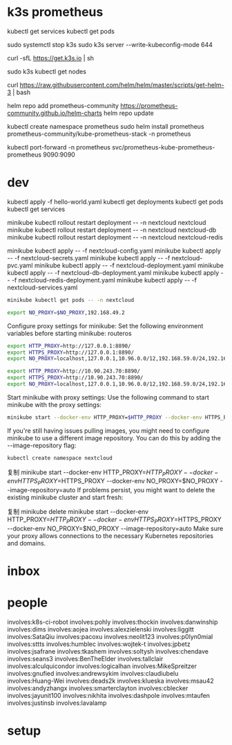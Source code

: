
# k3s prometheus


kubectl get services
kubectl get pods

sudo systemctl stop k3s
sudo k3s server --write-kubeconfig-mode 644

curl -sfL https://get.k3s.io | sh

sudo k3s kubectl get nodes

curl https://raw.githubusercontent.com/helm/helm/master/scripts/get-helm-3 | bash

helm repo add prometheus-community https://prometheus-community.github.io/helm-charts
helm repo update

kubectl create namespace prometheus
sudo helm install prometheus prometheus-community/kube-prometheus-stack -n prometheus

kubectl port-forward -n prometheus svc/prometheus-kube-prometheus-prometheus 9090:9090

# dev

kubectl apply -f hello-world.yaml
kubectl get deployments
kubectl get pods
kubectl get services

minikube  kubectl rollout restart deployment -- -n nextcloud nextcloud
minikube  kubectl rollout restart deployment -- -n nextcloud nextcloud-db
minikube  kubectl rollout restart deployment -- -n nextcloud nextcloud-redis

minikube kubectl apply -- -f nextcloud-config.yaml
minikube kubectl apply -- -f nextcloud-secrets.yaml
minikube kubectl apply -- -f nextcloud-pvc.yaml
minikube kubectl apply -- -f nextcloud-deployment.yaml
minikube kubectl apply -- -f nextcloud-db-deployment.yaml
minikube kubectl apply -- -f nextcloud-redis-deployment.yaml
minikube kubectl apply -- -f nextcloud-services.yaml


```bash
minikube kubectl get pods -- -n nextcloud
```

```bash
export NO_PROXY=$NO_PROXY,192.168.49.2
```
Configure proxy settings for minikube:
Set the following environment variables before starting minikube:
routeros

```bash
export HTTP_PROXY=http://127.0.0.1:8890/
export HTTPS_PROXY=http://127.0.0.1:8890/
export NO_PROXY=localhost,127.0.0.1,10.96.0.0/12,192.168.59.0/24,192.168.49.0/24,192.168.39.0/24

export HTTP_PROXY=http://10.90.243.70:8890/
export HTTPS_PROXY=http://10.90.243.70:8890/
export NO_PROXY=localhost,127.0.0.1,10.96.0.0/12,192.168.59.0/24,192.168.49.0/24,192.168.39.0/24
```
Start minikube with proxy settings:
Use the following command to start minikube with the proxy settings:

```bash
minikube start --docker-env HTTP_PROXY=$HTTP_PROXY --docker-env HTTPS_PROXY=$HTTPS_PROXY --docker-env NO_PROXY=$NO_PROXY
```
If you're still having issues pulling images, you might need to configure minikube to use a different image repository. You can do this by adding the --image-repository flag:

```bash
kubectl create namespace nextcloud
```

复制
minikube start --docker-env HTTP_PROXY=$HTTP_PROXY --docker-env HTTPS_PROXY=$HTTPS_PROXY --docker-env NO_PROXY=$NO_PROXY --image-repository=auto
If problems persist, you might want to delete the existing minikube cluster and start fresh:

复制
minikube delete
minikube start --docker-env HTTP_PROXY=$HTTP_PROXY --docker-env HTTPS_PROXY=$HTTPS_PROXY --docker-env NO_PROXY=$NO_PROXY --image-repository=auto
Make sure your proxy allows connections to the necessary Kubernetes repositories and domains.

# inbox


# people

involves:k8s-ci-robot
involves:pohly
involves:thockin
involves:danwinship
involves:dims
involves:aojea
involves:alexzielenski
involves:liggitt
involves:SataQiu
involves:pacoxu
involves:neolit123
involves:p0lyn0mial
involves:sttts
involves:humblec
involves:wojtek-t
involves:jpbetz
involves:jsafrane
involves:tkashem
involves:soltysh
involves:chendave
involves:seans3
involves:BenTheElder
involves:tallclair
involves:alculquicondor
involves:logicalhan
involves:MikeSpreitzer
involves:gnufied
involves:andrewsykim
involves:claudiubelu
involves:Huang-Wei
involves:deads2k
involves:klueska
involves:msau42
involves:andyzhangx
involves:smarterclayton
involves:cblecker
involves:jayunit100
involves:nikhita
involves:dashpole
involves:mtaufen
involves:justinsb
involves:lavalamp

# setup